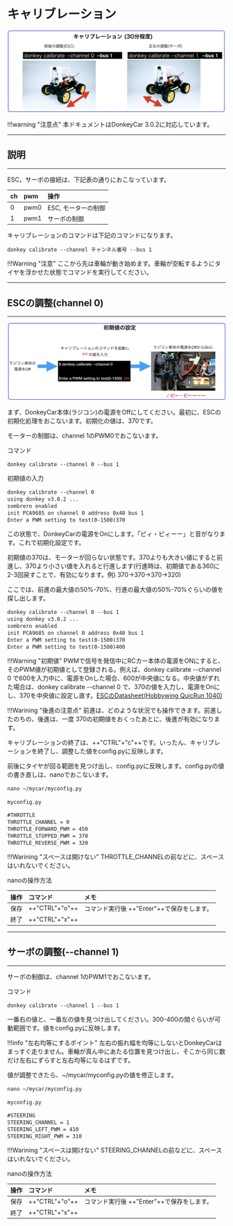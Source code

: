# キャリブレーション

![](./img/cal000.png)

!!!warning "注意点"
	本ドキュメントはDonkeyCar 3.0.2に対応しています。

<hr>

## 説明

<hr>


ESC，サーボの接続は、下記表の通りにおこなっています。

|ch|pwm|操作|
|:--|:--|:--|
|0|pwm0|ESC, モーターの制御|
|1|pwm1|サーボの制御|

キャリブレーションのコマンドは下記のコマンドになります。

```
donkey calibrate --channel チャンネル番号 --bus 1
```

!!!Warning "注意"
	ここから先は車輪が動き始めます。車輪が空転するようにタイヤを浮かせた状態でコマンドを実行してください。

<hr>

## ESCの調整(channel 0)

<hr>

![](./img/default001.png)


まず、DonkeyCar本体(ラジコン)の電源をOffにしてください。最初に、ESCの初期化処理をおこないます。初期化の値は、370です。

モーターの制御は、channel 1のPWM0でおこないます。

コマンド

```
donkey calibrate --channel 0 --bus 1
```

初期値の入力

```
donkey calibrate --channel 0
using donkey v3.0.2 ...
sombrero enabled
init PCA9685 on channel 0 address 0x40 bus 1
Enter a PWM setting to test(0-1500)370
```

この状態で、DonkeyCarの電源をOnにします。「ピィ・ピィーー」と音がなります。これで初期化設定です。

初期値の370は、モーターが回らない状態です。370よりも大きい値にすると前進し、370より小さい値を入れると行進します(行進時は、初期値である360に2-3回戻すことで、有効になります。例) 370->370->370->320)

ここでは、前進の最大値の50%-70%、行進の最大値の50%-70%ぐらいの値を探し出します。

```
donkey calibrate --channel 0 --bus 1
using donkey v3.0.2 ...
sombrero enabled
init PCA9685 on channel 0 address 0x40 bus 1
Enter a PWM setting to test(0-1500)370
Enter a PWM setting to test(0-1500)400
```

!!!Warning "初期値"
	PWMで信号を発信中にRCカー本体の電源をONにすると、そのPWM値が初期値として登録される。例えば、donkey calibrate --channel 0 で600を入力中に、電源をOnした場合、600が中央値になる。中央値がずれた場合は、donkey calibrate --channel 0 で、370の値を入力し、電源をOnにし、370を中央値に設定し直す。[ESCのDatasheet(Hobbywing QuicRun 1040)](http://www.redcatracing.com/manuals/HW-WP-1040-Brushed.pdf)

!!!Warining "後進の注意点"
	前進は、どのような状況でも操作できます。前進したのちの、後進は、一度 370の初期値をおくったあとに、後進が有効になります。　

キャリブレーションの終了は、++"CTRL"+"c"++です。いったん、キャリブレーションを終了し、調整した値をconfig.pyに反映します。

前後にタイヤが回る範囲を見つけ出し、config.pyに反映します。config.pyの値の書き直しは、nanoでおこないます。

```
nano ~/mycar/myconfig.py
```

`myconfig.py`
```
#THROTTLE
THROTTLE_CHANNEL = 0
THROTTLE_FORWARD_PWM = 450
THROTTLE_STOPPED_PWM = 370
THROTTLE_REVERSE_PWM = 320
```

!!!Warining "スペースは開けない"
	THROTTLE_CHANNELの前などに、スペースはいれないでください。　

nanoの操作方法

|操作|コマンド|メモ
|:--|:--|:--|
|保存|++"CTRL"+"o"++|コマンド実行後 ++"Enter"++で保存をします。|
|終了|++"CTRL"+"x"++||


<hr>

## サーボの調整(--channel 1)

<hr>


サーボの制御は、channel 1のPWM1でおこないます。

コマンド
```
donkey calibrate --channel 1 --bus 1
```

一番右の値と、一番左の値を見つけ出してください。300-400の間ぐらいが可動範囲です。値をconfig.pyに反映します。


!!!info "左右均等にするポイント"
	左右の振れ幅を均等にしないとDonkeyCarはまっすぐ走りません。車輪が真ん中にあたる位置を見つけ出し、そこから同じ数だけ左右にずらすと左右均等になるはずです。

値が調整できたら、~/mycar/myconfig.pyの値を修正します。


```
nano ~/mycar/myconfig.py
```

`myconfig.py`
```
#STEERING
STEERING_CHANNEL = 1
STEERING_LEFT_PWM = 410
STEERING_RIGHT_PWM = 310
```

!!!Warining "スペースは開けない"
	STEERING_CHANNELの前などに、スペースはいれないでください。　
	
nanoの操作方法

|操作|コマンド|メモ
|:--|:--|:--|
|保存|++"CTRL"+"o"++|コマンド実行後 ++"Enter"++で保存をします。|
|終了|++"CTRL"+"x"++||


